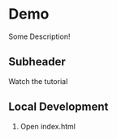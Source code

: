 # Demo

Some Description!

## Subheader

Watch the tutorial

## Local Development

1. Open index.html